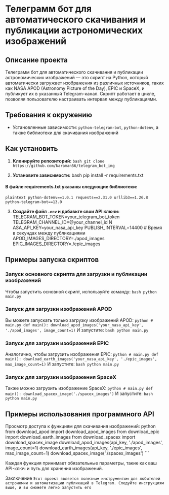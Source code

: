 # Телеграмм бот  для автоматического скачивания и публикации астрономических изображений


## Описание проекта

Телеграмм бот  для автоматического скачивания и публикации астрономических изображений — это скрипт на Python, который автоматически загружает изображения из различных источников, таких как NASA APOD (Astronomy Picture of the Day), EPIC и SpaceX, и публикует их в указанный Telegram-канал. Скрипт работает в цикле, позволяя пользователю настраивать интервал между публикациями.

## Требования к окружению

- Установленные зависимости: `python-telegram-bot`, `python-dotenv`, а также библиотеки для скачивания изображений

## Как установить

1. **Клонируйте репозиторий:**
`bash git clone https://github.com/karaman56/telegram_bot_img`

2. **Установите зависимости:**
bash pip install -r requirements.txt
#### В файле requirements.txt указаны следующие библиотеки:
`plaintext
python-dotenv==1.0.1
requests==2.31.0
urllib3==1.26.8
python-telegram-bot==13.0`

3. **Создайте файл `.env` и добавьте свои API ключи:**
TELEGRAM_BOT_TOKEN=your_telegram_bot_token
TELEGRAM_CHANNEL_ID=@your_channel_id N
ASA_API_KEY=your_nasa_api_key
PUBLISH_INTERVAL=14400 # Время в секундах между публикациями
APOD_IMAGES_DIRECTORY=./apod_images
EPIC_IMAGES_DIRECTORY=./epic_images

## Примеры запуска скриптов

### Запуск основного скрипта для загрузки и публикации изображений

Чтобы запустить основной скрипт, используйте команду:
`bash python main.py`

### Запуск для загрузки изображений APOD

Вы можете запускать только загрузку изображений APOD:
`python # main.py def main(): download_apod_images('your_nasa_api_key', './apod_images', image_count=1)`
И запустите:
`bash python main.py`

### Запуск для загрузки изображений EPIC

Аналогично, чтобы загрузить изображения EPIC:
`python # main.py def main(): download_earth_images('your_nasa_api_key', './epic_images', max_image_count=1)`
И запустите:
`bash python main.py`

### Запуск для загрузки изображения SpaceX

Также можно загрузить изображение SpaceX:
`python # main.py def main(): download_spacex_image('./spacex_images')`
И запустите:
`bash python main.py`

## Примеры использования программного API

Просмотр доступа к функциям для скачивания изображений:
python from download_apod 
import download_apod_images from download_epic 
import download_earth_images from download_spacex 
import download_spacex_image
download_apod_images(api_key, './apod_images', image_count=1) 
download_earth_images(api_key, './epic_images', max_image_count=1) 
download_spacex_image('./spacex_images') ```

Каждая функция принимает обязательные параметры, такие как ваш API-ключ и путь для хранения изображений.

Заключение
```Этот проект является полезным инструментом для любителей астрономии и автоматизации публикаций в Telegram. Следуйте инструкциям выше, и вы сможете легко запустить его ```













